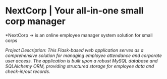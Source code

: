 # NextCorp | Your all-in-one small corp manager


*NextCorp -> is an online employee manager system solution for small corps


*Project Description:*
*This Flask-based web application serves as a comprehensive solution for managing employee attendance and corporate user access. The application is built upon a robust MySQL database and SQLAlchemy ORM, providing structured storage for employee data and check-in/out records.*
